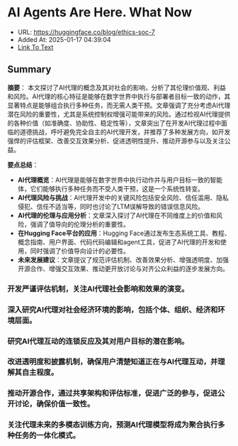 # AI Agents Are Here. What Now
- URL: https://huggingface.co/blog/ethics-soc-7
- Added At: 2025-01-17 04:39:04
- [Link To Text](2025-01-17-ai-agents-are-here.-what-now_raw.md)

## Summary
**摘要**：
本文探讨了AI代理的概念及其对社会的影响，分析了其伦理价值观、利益和风险。AI代理的核心特征是能够在数字世界中执行与部署者目标一致的动作，其显著特点是能够组合执行多种任务，而无需人类干预。文章强调了充分考虑AI代理潜在风险的重要性，尤其是系统控制权增强可能带来的风险。通过检视AI代理提供的各种价值（如准确度、协助性、稳定性等），文章突出了在开发AI代理过程中面临的道德挑战，呼吁避免完全自主的AI代理开发，并推荐了多种发展方向，如开发强悍的评估框架、改善交互效果分析、促进透明性提升、推动开源参与以及关注公益。

**要点总结**：
- **AI代理概览**：AI代理是能够在数字世界中执行动作并与用户目标一致的智能体，它们能够执行多种任务而不受人类干预，这是一个系统性转变。
- **AI代理风险与挑战**：AI代理开发中的关键风险包括安全风险、信任滥用、隐私侵犯、信任不适当等，同时也讨论了LTM误解导致的错误信息风险。
- **AI代理的伦理与应用分析**：文章深入探讨了AI代理在不同维度上的价值和风险，强调了值导向的伦理分析的重要性。
- **在Hugging Face平台的应用**：Hugging Face通过发布生态系统工具、教程、概念指南、用户界面、代码代码编辑和agent工具，促进了AI代理的开发和使用，同时强调了价值导向设计的必要性。
- **未来发展建议**：文章提议了规范评估机制、改善效果分析、增强透明度、加强开源合作、增强交互效果、推动更开放讨论与对齐公众利益的逐步发展方向。 

### 开发严谨评估机制，关注AI代理社会影响和效果的演变。
### 深入研究AI代理对社会经济环境的影响，包括个体、组织、经济和环境层面。
### 研究AI代理互动的连锁反应及其对用户目标的潜在影响。
### 改进透明度和披露机制，确保用户清楚知道正在与AI代理互动，并理解其自主程度。
### 推动开源合作，通过共享架构和评估标准，促进广泛的参与，促进公开讨论，确保价值一致性。
### 关注代理未来的多模态训练方向，预测AI代理模型将成为聚合执行多种任务的一体化模式。
